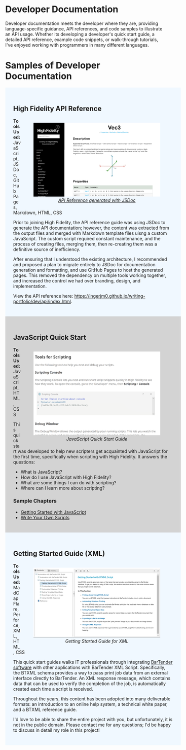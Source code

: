 # Developer Documentation

Developer documentation meets the developer where they are, providing language-specific guidance, API references, and code samples to illustrate an API usage. Whether its developing a developer's quick start guide, a detailed API reference, example code snippets, or walk-through tutorials, I've enjoyed working with programmers in many different languages.

# Samples of Developer Documentation

<div style="width:100%; background:aliceblue; padding:25px;">

<h2>High Fidelity API Reference</h2>

<p>
  <figure style="float:right;">
    <a href="api/index.html"><img src="api-ref.png" width="400px" />
      <figcaption style="font-style:italic; text-align:center;">API Reference generated with JSDoc</figcaption></a>
  </figure>
  <strong>Tools Used:</strong> JavaScript, JSDoc, GitHub Pages, Markdown, HTML, CSS</p>

<p>Prior to joining High Fidelity, the API reference guide was using JSDoc to generate the API documentation; however, the content was extracted from the output files and merged with Markdown template files uisng a custom JavaScript. The custom script required constant maintenance, and the process of creating files, merging them, then re-creating them was a definitive source of inefficiency. </p>

<p>After ensuring that I understood the existing architecture, I recommended and proposed a plan to migrate entirely to JSDoc for documentation generation and formatting, and use GitHub Pages to host the generated pages. This removed the dependency on multiple tools working together, and increased the control we had over branding, design, and implementation. </p>

<p>View the API reference here: <a href="api/index.html">https://ingerjm0.github.io/writing-portfolio/dev/api/index.html</a>.</p>

</div>

<div style="width:100%; background:lightgray; padding:25px;">

<h2>JavaScript Quick Start</h2>

<p>
  <figure style="float:right;">
    <img src="quick-start.png" width="400px" />
      <figcaption style="font-style:italic; text-align:center;">JavaScript Quick Start Guide</figcaption>
  </figure>
  <strong>Tools Used:</strong> JavaScript, HTML, CSS</p>

<p>This quick start was developed to help new scripters get acquainted with JavaScript for the first time, specifically when scripting with High Fidelity. It answers the questions: </p>

<ul>
  <li>What is JavaScript?</li>
  <li>How do I use JavaScript with High Fidelity?</li>
  <li>What are some things I can do with scripting?</li>
  <li>Where can I learn more about scripting?</li>
</ul>

<h3>Sample Chapters</h3>

<ul>
  <li><a href="scripting.html">Getting Started with JavaScript</a></li>
  <li><a href="write-scripts.html">Write Your Own Scripts</a></li>
</ul>

</div>

<div style="width:100%; background:aliceblue; padding:25px;">

<h2>Getting Started Guide (XML)</h2>

<p>
  <figure style="float:right;">
    <img src="xml-script.png" width="400px" />
      <figcaption style="font-style:italic; text-align:center;">Getting Started Guide for XML</figcaption></a>
  </figure>
  <strong>Tools Used:</strong> MadCap Flare, Perforce, XML, HTML, CSS</p>

<p>This quick start guides walks IT professionals through integrating <a href="https://www.seagullscientific.com">BarTender software</a> with other applications with BarTender XML Script. Specifically, the BTXML schema provides a way to pass print job data from an external interface directly to BarTender. An XML response message, which contains data that can be used to verify the completion of the job, is automatically created each time a script is received.</p>

<p>Throughout the years, this content has been adopted into many deliverable formats: an introduction to an online help system, a technical white paper, and a BTXML reference guide. </p>

<p>I'd love to be able to share the entire project with you, but unfortunately, it is not in the public domain. Please contact me for any questions; I'd be happy to discuss in detail my role in this project!</p>

</div>
